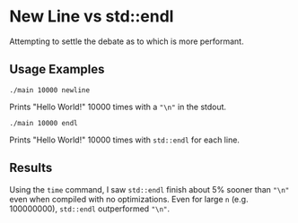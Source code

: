 # New Line vs std::endl

Attempting to settle the debate as to which is more performant.

## Usage Examples

```
./main 10000 newline
```

Prints "Hello World!" 10000 times with a `"\n"` in the stdout.

```
./main 10000 endl
```

Prints "Hello World!" 10000 times with `std::endl` for each line.

## Results

Using the `time` command, I saw `std::endl` finish about 5% sooner than `"\n"` even when compiled with no optimizations. Even for large `n` (e.g. 100000000), `std::endl` outperformed `"\n"`.
